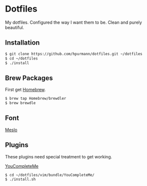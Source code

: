 Dotfiles
========

My dotfiles. Configured the way I want them to be.
Clean and purely beautiful.

## Installation

```bash
$ git clone https://github.com/hpurmann/dotfiles.git ~/dotfiles
$ cd ~/dotfiles
$ ./install
```

## Brew Packages

First get [Homebrew](http://brew.sh/).

<!-- TODO: Put neovim in Brewfile -->

```bash
$ brew tap Homebrew/brewdler
$ brew brewdle
```

## Font

[Meslo](https://github.com/powerline/fonts/blob/master/Meslo/Meslo%20LG%20M%20Regular%20for%20Powerline.otf)

## Plugins

These plugins need special treatment to get working.

<!-- TODO: Handle with vim-plug Plugin-Manager -->

[YouCompleteMe](https://github.com/Valloric/YouCompleteMe)

```bash
$ cd ~/dotfiles/vim/bundle/YouCompleteMe/
$ ./install.sh
```
